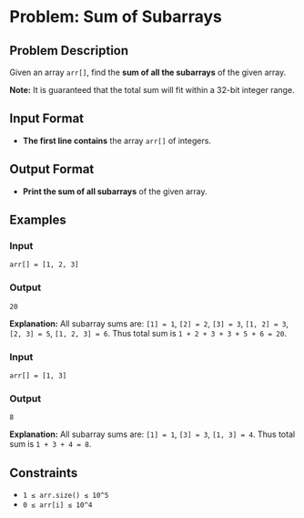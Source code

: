 

# Problem: Sum of Subarrays

## Problem Description
Given an array `arr[]`, find the **sum of all the subarrays** of the given array.

**Note:** It is guaranteed that the total sum will fit within a 32-bit integer range.

## Input Format
- **The first line contains** the array `arr[]` of integers.

## Output Format
- **Print the sum of all subarrays** of the given array.

## Examples

### Input
`arr[] = [1, 2, 3]`<br/>

### Output
`20`<br/>

**Explanation:** All subarray sums are: `[1] = 1`, `[2] = 2`, `[3] = 3`, `[1, 2] = 3`, `[2, 3] = 5`, `[1, 2, 3] = 6`. Thus total sum is `1 + 2 + 3 + 3 + 5 + 6 = 20`.

### Input
`arr[] = [1, 3]`<br/>

### Output
`8`<br/>

**Explanation:** All subarray sums are: `[1] = 1`, `[3] = 3`, `[1, 3] = 4`. Thus total sum is `1 + 3 + 4 = 8`.

## Constraints
- `1 ≤ arr.size() ≤ 10^5`
- `0 ≤ arr[i] ≤ 10^4`



